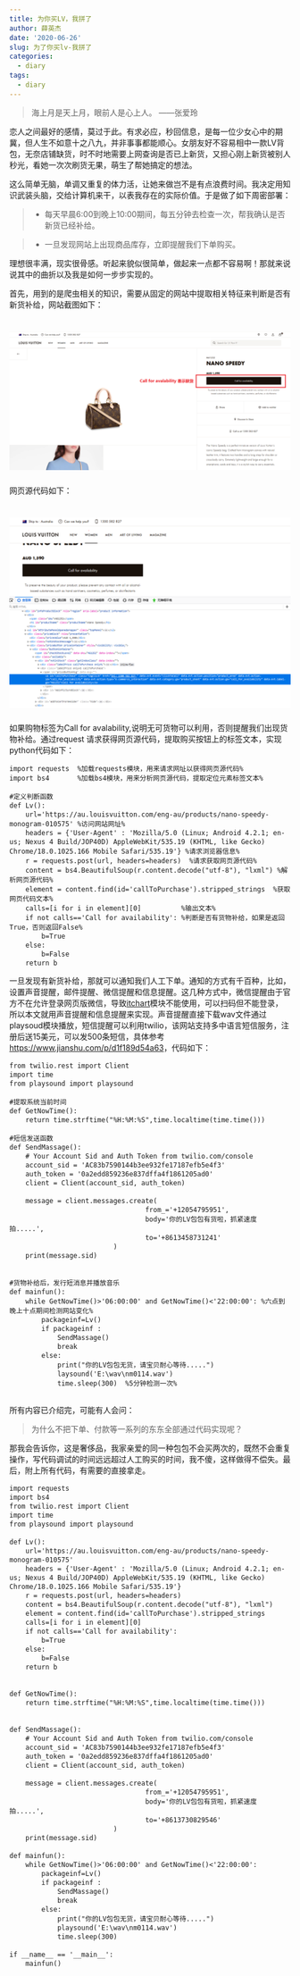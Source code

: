 ```yaml
---
title: 为你买LV，我拼了
author: 薛英杰
date: '2020-06-26'
slug: 为了你买lv-我拼了
categories:
  - diary
tags:
  - diary
---
```


>海上月是天上月，眼前人是心上人。        ——张爱玲


恋人之间最好的感情，莫过于此。有求必应，秒回信息，是每一位少女心中的期冀，但人生不如意十之八九，并非事事都能顺心。女朋友好不容易相中一款LV背包，无奈店铺缺货，时不时地需要上网查询是否已上新货，又担心刚上新货被别人秒光，看她一次次刷货无果，萌生了帮她搞定的想法。

这么简单无脑，单调又重复的体力活，让她来做岂不是有点浪费时间。我决定用知识武装头脑，交给计算机来干，以表我存在的实际价值。于是做了如下周密部署：
> - 每天早晨6:00到晚上10:00期间，每五分钟去检查一次，帮我确认是否新货已经补给。

> - 一旦发现网站上出现商品库存，立即提醒我们下单购买。

理想很丰满，现实很骨感。听起来貌似很简单，做起来一点都不容易啊！那就来说说其中的曲折以及我是如何一步步实现的。

首先，用到的是爬虫相关的知识，需要从固定的网站中提取相关特征来判断是否有新货补给，网站截图如下：

# ![](/images/Lv.png)

网页源代码如下：
# ![](/images/code.png)

如果购物标签为Call for avalability,说明无可货物可以利用，否则提醒我们出现货物补给。通过request 请求获得网页源代码，提取购买按钮上的标签文本，实现python代码如下：
```
import requests  %加载requests模块，用来请求网址以获得网页源代码%
import bs4       %加载bs4模块，用来分析网页源代码，提取定位元素标签文本%

#定义判断函数
def Lv():
    url='https://au.louisvuitton.com/eng-au/products/nano-speedy-monogram-010575' %访问网站网址%
    headers = {'User-Agent' : 'Mozilla/5.0 (Linux; Android 4.2.1; en-us; Nexus 4 Build/JOP40D) AppleWebKit/535.19 (KHTML, like Gecko) Chrome/18.0.1025.166 Mobile Safari/535.19'} %请求浏览器信息%
    r = requests.post(url, headers=headers)  %请求获取网页源代码%
    content = bs4.BeautifulSoup(r.content.decode("utf-8"), "lxml") %解析网页源代码%
    element = content.find(id='callToPurchase').stripped_strings  %获取网页代码文本%
    calls=[i for i in element][0]          %输出文本%
    if not calls=='Call for availability': %判断是否有货物补给，如果是返回True，否则返回False%
        b=True
    else:
        b=False
    return b   
```


一旦发现有新货补给，那就可以通知我们人工下单。通知的方式有千百种，比如，设置声音提醒，邮件提醒、微信提醒和信息提醒。这几种方式中，微信提醒由于官方不在允许登录网页版微信，导致[itchart](https://www.cnblogs.com/jiaoyu121/p/6944398.html)模块不能使用，可以扫码但不能登录，所以本文就用声音提醒和信息提醒来实现。声音提醒直接下载wav文件通过playsoud模块播放，短信提醒可以利用twilio，该网站支持多中语言短信服务，注册后送15美元，可以发500条短信，具体参考<https://www.jianshu.com/p/d1f189d54a63>，代码如下：


```
from twilio.rest import Client
import time
from playsound import playsound

#提取系统当前时间
def GetNowTime():
    return time.strftime("%H:%M:%S",time.localtime(time.time()))

#短信发送函数
def SendMassage():
    # Your Account Sid and Auth Token from twilio.com/console
    account_sid = 'AC83b7590144b3ee932fe17187efb5e4f3'
    auth_token = '0a2edd859236e837dffa4f1861205ad0'
    client = Client(account_sid, auth_token)
    
    message = client.messages.create(
                                  from_='+12054795951',
                                  body='你的LV包包有货啦，抓紧速度拍.....',
                                  to='+8613458731241'
                          )
    print(message.sid)


#货物补给后，发行短消息并播放音乐
def mainfun():   
    while GetNowTime()>'06:00:00' and GetNowTime()<'22:00:00': %六点到晚上十点期间检测网站变化%
        packageinf=Lv()
        if packageinf :
            SendMassage()
            break
        else:
            print("你的LV包包无货，请宝贝耐心等待.....")
            laysound('E:\wav\nm0114.wav')
            time.sleep(300)  %5分钟检测一次%
            
```
所有内容已介绍完，可能有人会问：
> 为什么不把下单、付款等一系列的东东全部通过代码实现呢？

那我会告诉你，这是奢侈品，我家亲爱的同一种包包不会买两次的，既然不会重复操作，写代码调试的时间远远超过人工购买的时间，我不傻，这样做得不偿失。最后，附上所有代码，有需要的直接拿走。
```
import requests
import bs4
from twilio.rest import Client
import time
from playsound import playsound

def Lv():
    url='https://au.louisvuitton.com/eng-au/products/nano-speedy-monogram-010575'
    headers = {'User-Agent' : 'Mozilla/5.0 (Linux; Android 4.2.1; en-us; Nexus 4 Build/JOP40D) AppleWebKit/535.19 (KHTML, like Gecko) Chrome/18.0.1025.166 Mobile Safari/535.19'}
    r = requests.post(url, headers=headers)
    content = bs4.BeautifulSoup(r.content.decode("utf-8"), "lxml")
    element = content.find(id='callToPurchase').stripped_strings
    calls=[i for i in element][0]
    if not calls=='Call for availability':
        b=True
    else:
        b=False
    return b   


def GetNowTime():
    return time.strftime("%H:%M:%S",time.localtime(time.time()))


def SendMassage():
    # Your Account Sid and Auth Token from twilio.com/console
    account_sid = 'AC83b7590144b3ee932fe17187efb5e4f3'
    auth_token = '0a2edd859236e837dffa4f1861205ad0'
    client = Client(account_sid, auth_token)
    
    message = client.messages.create(
                                  from_='+12054795951',
                                  body='你的LV包包有货啦，抓紧速度拍.....',
                                  to='+8613730829546'
                          )
    print(message.sid)
    
def mainfun():   
    while GetNowTime()>'06:00:00' and GetNowTime()<'22:00:00':
        packageinf=Lv()
        if packageinf :
            SendMassage()
            break
        else:
            print("你的LV包包无货，请宝贝耐心等待.....")
            playsound('E:\wav\nm0114.wav')
            time.sleep(300)
            
if __name__ == '__main__':
    mainfun()
```

